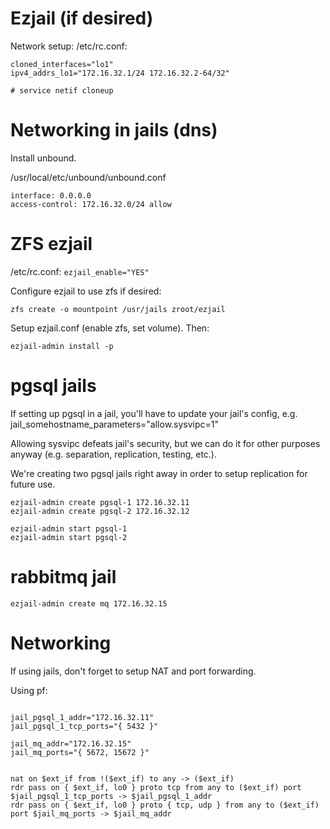 # Ezjail (if desired)

Network setup:
/etc/rc.conf:
```
cloned_interfaces="lo1"
ipv4_addrs_lo1="172.16.32.1/24 172.16.32.2-64/32"
```

```# service netif cloneup```



# Networking in jails (dns)

Install unbound.

/usr/local/etc/unbound/unbound.conf

```
interface: 0.0.0.0
access-control: 172.16.32.0/24 allow
```				


# ZFS ezjail

/etc/rc.conf:
```ezjail_enable="YES"```

Configure ezjail to use zfs if desired:
```
zfs create -o mountpoint /usr/jails zroot/ezjail
```

Setup ezjail.conf (enable zfs, set volume). Then:

```ezjail-admin install -p```



# pgsql jails

If setting up pgsql in a jail, you'll have to update your jail's config, e.g.
jail_somehostname_parameters="allow.sysvipc=1"

Allowing sysvipc defeats jail's security, but we can do it for other purposes anyway (e.g. separation, replication, testing, etc.).

We're creating two pgsql jails right away in order to setup replication for future use.

```
ezjail-admin create pgsql-1 172.16.32.11 
ezjail-admin create pgsql-2 172.16.32.12

ezjail-admin start pgsql-1
ezjail-admin start pgsql-2
```

# rabbitmq jail


```
ezjail-admin create mq 172.16.32.15
```

# Networking

If using jails, don't forget to setup NAT and port forwarding.

Using pf:

```

jail_pgsql_1_addr="172.16.32.11"
jail_pgsql_1_tcp_ports="{ 5432 }"

jail_mq_addr="172.16.32.15"
jail_mq_ports="{ 5672, 15672 }"


nat on $ext_if from !($ext_if) to any -> ($ext_if)
rdr pass on { $ext_if, lo0 } proto tcp from any to ($ext_if) port $jail_pgsql_1_tcp_ports -> $jail_pgsql_1_addr
rdr pass on { $ext_if, lo0 } proto { tcp, udp } from any to ($ext_if) port $jail_mq_ports -> $jail_mq_addr
```
